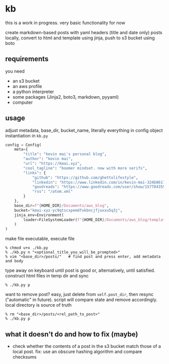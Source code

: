 # kb

this is a work in progress. very basic functionality for now

create markdown-based posts with yaml headers (title and date only) posts
locally, convert to html and template using jinja, push to s3 bucket using
boto

## requirements

you need

+ an s3 bucket
+ an aws profile
+ a python interpreter
+ some packages (Jinja2, boto3, markdown, pyyaml)
+ computer

## usage

adjust metadata, base_dir, bucket_name, literally everything in config object instantiation in `kb.py`

```python
config = Config(
    meta={
        "title": "kevin mai's personal blog",
        "author": "kevin mai",
        "url": "https://kmai.xyz",
        "cool_tagline": "boomer mindset. now with more serifs",
        "links": {
            "github": "https://github.com/ghettolifestyle",
            "linkedin": "https://www.linkedin.com/in/kevin-mai-324b86171/",
            "goodreads": "https://www.goodreads.com/user/show/157784359-kevin-mai",
            "rss": "/atom.xml"
        }
    },
    base_dir=f"{HOME_DIR}/Documents/aws_blog",
    bucket="kmai-xyz-yc9qtscxpemdfxkbncjfjuxxu5q3j",
    jinja_env=Environment(
        loader=FileSystemLoader(f"{HOME_DIR}/Documents/aws_blog/templates")
    )
)
```

make file executable, execute file

```shell
% chmod u+x ./kb.py
% ./kb.py n "<optional_title_you_will_be_prompted>"
% vim "<base_dir>/posts/"   # find post and press enter, add metadata and body
```

type away on keyboard until post is good or, alternatively, until satisfied.
construct html files in temp dir and sync

```shell
% ./kb.py p
```

want to remove post? easy, just delete from `self.post_dir`, then resync
("automatic" in future). script will compare state and remove accordingly.
local directory is source of truth

```
% rm "<base_dir>/posts/<rel_path_to_post>"
% ./kb.py p
```

## what it doesn't do and how to fix (maybe)

+ check whether the contents of a post in the s3 bucket match those of a
  local post. fix: use an obscure hashing algorithm and compare checksums
